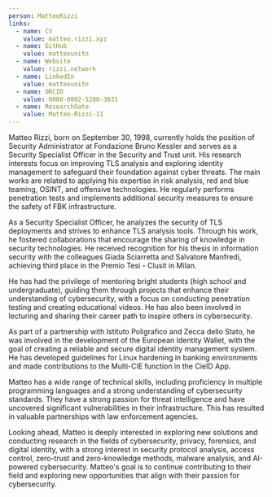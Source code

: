 ```yaml
---
person: MatteoRizzi
links:
  - name: CV
    value: matteo.rizzi.xyz
  - name: GitHub
    value: matteounitn
  - name: Website
    value: rizzi.network
  - name: LinkedIn     
    value: matteounitn
  - name: ORCID     
    value: 0000-0002-5288-3031
  - name: ResearchGate    
    value: Matteo-Rizzi-11
---
```


Matteo Rizzi, born on September 30, 1998, currently holds the position of Security Administrator at Fondazione Bruno Kessler and serves as a Security Specialist Officer in the Security and Trust unit. His research interests focus on improving TLS analysis and exploring identity management to safeguard their foundation against cyber threats. The main works are related to applying his expertise in risk analysis, red and blue teaming, OSINT, and offensive technologies. He regularly performs penetration tests and implements additional security measures to ensure the safety of FBK infrastructure.

As a Security Specialist Officer, he analyzes the security of TLS deployments and strives to enhance TLS analysis tools. Through his work, he fostered collaborations that encourage the sharing of knowledge in security technologies. He received recognition for his thesis in information security with the colleagues Giada Sciarretta and Salvatore Manfredi, achieving third place in the Premio Tesi - Clusit in Milan.

He has had the privilege of mentoring bright students (high school and undergraduate), guiding them through projects that enhance their understanding of cybersecurity, with a focus on conducting penetration testing and creating educational videos. He has also been involved in lecturing and sharing their career path to inspire others in cybersecurity.

As part of a partnership with Istituto Poligrafico and Zecca dello Stato, he was involved in the development of the European Identity Wallet, with the goal of creating a reliable and secure digital identity management system. He has developed guidelines for Linux hardening in banking environments and made contributions to the Multi-CIE function in the CieID App.

Matteo has a wide range of technical skills, including proficiency in multiple programming languages and a strong understanding of cybersecurity standards. They have a strong passion for threat intelligence and have uncovered significant vulnerabilities in their infrastructure. This has resulted in valuable partnerships with law enforcement agencies.

Looking ahead, Matteo is deeply interested in exploring new solutions and conducting research in the fields of cybersecurity, privacy, forensics, and digital identity, with a strong interest in security protocol analysis, access control, zero-trust and zero-knowledge methods, malware analysis, and AI-powered cybersecurity. Matteo's goal is to continue contributing to their field and exploring new opportunities that align with their passion for cybersecurity.
